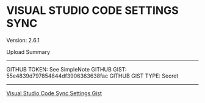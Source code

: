 # VISUAL STUDIO CODE SETTINGS SYNC 
Version: 2.6.1

Upload Summary

--------------------
GITHUB TOKEN: See SimpleNote
GITHUB GIST: 55e4839d797854844df3906363638fac
GITHUB GIST TYPE: Secret

--------------------

[Visual Studio Code Sync Settings Gist](https://gist.github.com/LemuelCushing/55e4839d797854844df3906363638fac)